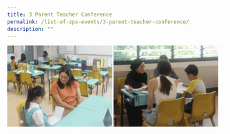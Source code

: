 ```yaml
---
title: 3 Parent Teacher Conference
permalink: /list-of-zps-events/3-parent-teacher-conference/
description: ""
---
```

![](/images/2023%20Events%20and%20Celebrations/2023%20parent%20teacher%20conference%20gif.gif)